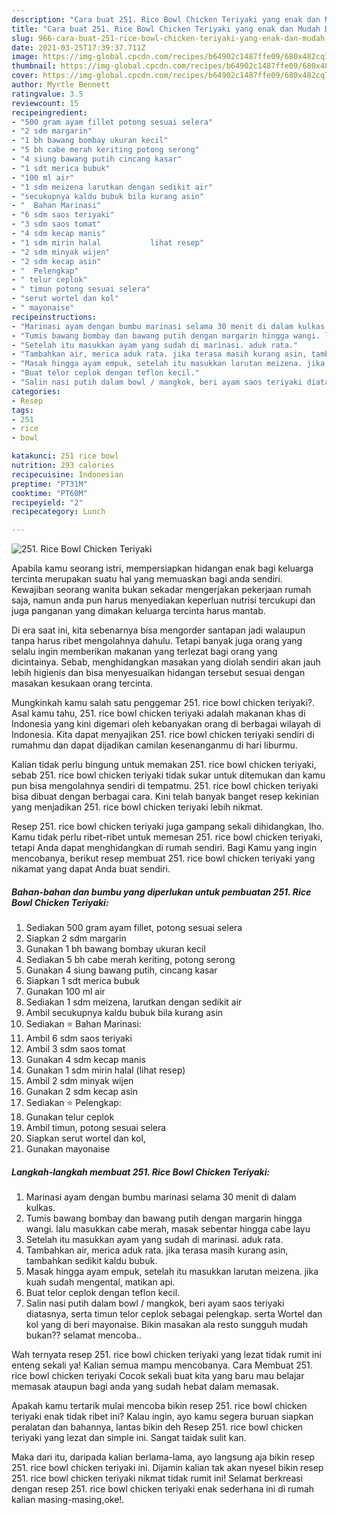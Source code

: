 ```yaml
---
description: "Cara buat 251. Rice Bowl Chicken Teriyaki yang enak dan Mudah Dibuat"
title: "Cara buat 251. Rice Bowl Chicken Teriyaki yang enak dan Mudah Dibuat"
slug: 966-cara-buat-251-rice-bowl-chicken-teriyaki-yang-enak-dan-mudah-dibuat
date: 2021-03-25T17:39:37.711Z
image: https://img-global.cpcdn.com/recipes/b64902c1487ffe09/680x482cq70/251-rice-bowl-chicken-teriyaki-foto-resep-utama.jpg
thumbnail: https://img-global.cpcdn.com/recipes/b64902c1487ffe09/680x482cq70/251-rice-bowl-chicken-teriyaki-foto-resep-utama.jpg
cover: https://img-global.cpcdn.com/recipes/b64902c1487ffe09/680x482cq70/251-rice-bowl-chicken-teriyaki-foto-resep-utama.jpg
author: Myrtle Bennett
ratingvalue: 3.5
reviewcount: 15
recipeingredient:
- "500 gram ayam fillet potong sesuai selera"
- "2 sdm margarin"
- "1 bh bawang bombay ukuran kecil"
- "5 bh cabe merah keriting potong serong"
- "4 siung bawang putih cincang kasar"
- "1 sdt merica bubuk"
- "100 ml air"
- "1 sdm meizena larutkan dengan sedikit air"
- "secukupnya kaldu bubuk bila kurang asin"
- "  Bahan Marinasi"
- "6 sdm saos teriyaki"
- "3 sdm saos tomat"
- "4 sdm kecap manis"
- "1 sdm mirin halal           lihat resep"
- "2 sdm minyak wijen"
- "2 sdm kecap asin"
- "  Pelengkap"
- " telur ceplok"
- " timun potong sesuai selera"
- "serut wortel dan kol"
- " mayonaise"
recipeinstructions:
- "Marinasi ayam dengan bumbu marinasi selama 30 menit di dalam kulkas."
- "Tumis bawang bombay dan bawang putih dengan margarin hingga wangi. lalu masukkan cabe merah, masak sebentar hingga cabe layu"
- "Setelah itu masukkan ayam yang sudah di marinasi. aduk rata."
- "Tambahkan air, merica aduk rata. jika terasa masih kurang asin, tambahkan sedikit kaldu bubuk."
- "Masak hingga ayam empuk, setelah itu masukkan larutan meizena. jika kuah sudah mengental, matikan api."
- "Buat telor ceplok dengan teflon kecil."
- "Salin nasi putih dalam bowl / mangkok, beri ayam saos teriyaki diatasnya, serta timun telor ceplok sebagai pelengkap. serta Wortel dan kol yang di beri mayonaise. Bikin masakan ala resto sungguh mudah bukan?? selamat mencoba.."
categories:
- Resep
tags:
- 251
- rice
- bowl

katakunci: 251 rice bowl 
nutrition: 293 calories
recipecuisine: Indonesian
preptime: "PT31M"
cooktime: "PT60M"
recipeyield: "2"
recipecategory: Lunch

---
```



![251. Rice Bowl Chicken Teriyaki](https://img-global.cpcdn.com/recipes/b64902c1487ffe09/680x482cq70/251-rice-bowl-chicken-teriyaki-foto-resep-utama.jpg)

Apabila kamu seorang istri, mempersiapkan hidangan enak bagi keluarga tercinta merupakan suatu hal yang memuaskan bagi anda sendiri. Kewajiban seorang  wanita bukan sekadar mengerjakan pekerjaan rumah saja, namun anda pun harus menyediakan keperluan nutrisi tercukupi dan juga panganan yang dimakan keluarga tercinta harus mantab.

Di era  saat ini, kita sebenarnya bisa mengorder santapan jadi walaupun tanpa harus ribet mengolahnya dahulu. Tetapi banyak juga orang yang selalu ingin memberikan makanan yang terlezat bagi orang yang dicintainya. Sebab, menghidangkan masakan yang diolah sendiri akan jauh lebih higienis dan bisa menyesuaikan hidangan tersebut sesuai dengan masakan kesukaan orang tercinta. 



Mungkinkah kamu salah satu penggemar 251. rice bowl chicken teriyaki?. Asal kamu tahu, 251. rice bowl chicken teriyaki adalah makanan khas di Indonesia yang kini digemari oleh kebanyakan orang di berbagai wilayah di Indonesia. Kita dapat menyajikan 251. rice bowl chicken teriyaki sendiri di rumahmu dan dapat dijadikan camilan kesenanganmu di hari liburmu.

Kalian tidak perlu bingung untuk memakan 251. rice bowl chicken teriyaki, sebab 251. rice bowl chicken teriyaki tidak sukar untuk ditemukan dan kamu pun bisa mengolahnya sendiri di tempatmu. 251. rice bowl chicken teriyaki bisa dibuat dengan berbagai cara. Kini telah banyak banget resep kekinian yang menjadikan 251. rice bowl chicken teriyaki lebih nikmat.

Resep 251. rice bowl chicken teriyaki juga gampang sekali dihidangkan, lho. Kamu tidak perlu ribet-ribet untuk memesan 251. rice bowl chicken teriyaki, tetapi Anda dapat menghidangkan di rumah sendiri. Bagi Kamu yang ingin mencobanya, berikut resep membuat 251. rice bowl chicken teriyaki yang nikamat yang dapat Anda buat sendiri.

<!--inarticleads1-->

##### Bahan-bahan dan bumbu yang diperlukan untuk pembuatan 251. Rice Bowl Chicken Teriyaki:

1. Sediakan 500 gram ayam fillet, potong sesuai selera
1. Siapkan 2 sdm margarin
1. Gunakan 1 bh bawang bombay ukuran kecil
1. Sediakan 5 bh cabe merah keriting, potong serong
1. Gunakan 4 siung bawang putih, cincang kasar
1. Siapkan 1 sdt merica bubuk
1. Gunakan 100 ml air
1. Sediakan 1 sdm meizena, larutkan dengan sedikit air
1. Ambil secukupnya kaldu bubuk bila kurang asin
1. Sediakan  ⭐ Bahan Marinasi:
1. Ambil 6 sdm saos teriyaki
1. Ambil 3 sdm saos tomat
1. Gunakan 4 sdm kecap manis
1. Gunakan 1 sdm mirin halal           (lihat resep)
1. Ambil 2 sdm minyak wijen
1. Gunakan 2 sdm kecap asin
1. Sediakan  ⭐ Pelengkap:
1. Gunakan  telur ceplok
1. Ambil  timun, potong sesuai selera
1. Siapkan serut wortel dan kol,
1. Gunakan  mayonaise




<!--inarticleads2-->

##### Langkah-langkah membuat 251. Rice Bowl Chicken Teriyaki:

1. Marinasi ayam dengan bumbu marinasi selama 30 menit di dalam kulkas.
1. Tumis bawang bombay dan bawang putih dengan margarin hingga wangi. lalu masukkan cabe merah, masak sebentar hingga cabe layu
1. Setelah itu masukkan ayam yang sudah di marinasi. aduk rata.
1. Tambahkan air, merica aduk rata. jika terasa masih kurang asin, tambahkan sedikit kaldu bubuk.
1. Masak hingga ayam empuk, setelah itu masukkan larutan meizena. jika kuah sudah mengental, matikan api.
1. Buat telor ceplok dengan teflon kecil.
1. Salin nasi putih dalam bowl / mangkok, beri ayam saos teriyaki diatasnya, serta timun telor ceplok sebagai pelengkap. serta Wortel dan kol yang di beri mayonaise. Bikin masakan ala resto sungguh mudah bukan?? selamat mencoba..




Wah ternyata resep 251. rice bowl chicken teriyaki yang lezat tidak rumit ini enteng sekali ya! Kalian semua mampu mencobanya. Cara Membuat 251. rice bowl chicken teriyaki Cocok sekali buat kita yang baru mau belajar memasak ataupun bagi anda yang sudah hebat dalam memasak.

Apakah kamu tertarik mulai mencoba bikin resep 251. rice bowl chicken teriyaki enak tidak ribet ini? Kalau ingin, ayo kamu segera buruan siapkan peralatan dan bahannya, lantas bikin deh Resep 251. rice bowl chicken teriyaki yang lezat dan simple ini. Sangat taidak sulit kan. 

Maka dari itu, daripada kalian berlama-lama, ayo langsung aja bikin resep 251. rice bowl chicken teriyaki ini. Dijamin kalian tak akan nyesel bikin resep 251. rice bowl chicken teriyaki nikmat tidak rumit ini! Selamat berkreasi dengan resep 251. rice bowl chicken teriyaki enak sederhana ini di rumah kalian masing-masing,oke!.

